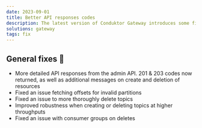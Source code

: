 ```yaml
---
date: 2023-09-01
title: Better API responses codes
description: The latest version of Conduktor Gateway introduces some fixes & improvements.
solutions: gateway
tags: fix
---
```


## General fixes 🔨

- More detailed API responses from the admin API. 201 & 203 codes now returned, as well as additional messages on create and deletion of resources
- Fixed an issue fetching offsets for invalid partitions
- Fixed an issue to more thoroughly delete topics
- Improved robustness when creating or deleting topics at higher throughputs
- Fixed an issue with consumer groups on deletes
